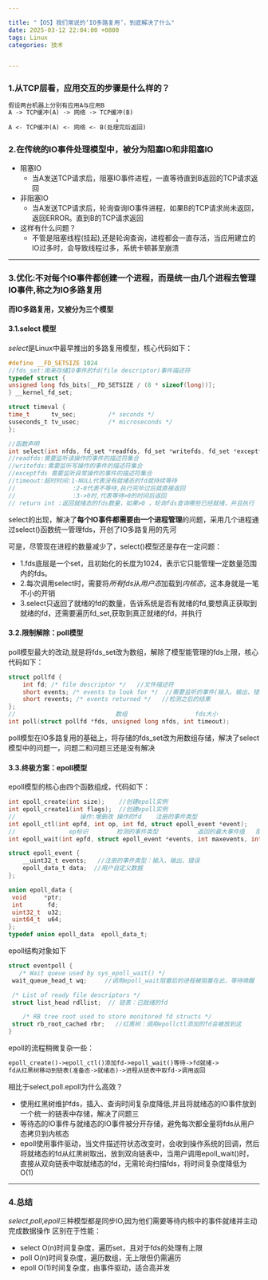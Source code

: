 ```yaml
---

title: "【OS】我们常说的‘IO多路复用’，到底解决了什么"
date: 2025-03-12 22:04:00 +0800
tags: Linux
categories: 技术


---
```



### 1.从TCP层看，应用交互的步骤是什么样的？

```txt
假设两台机器上分别有应用A与应用B
A -> TCP缓冲(A) -> 网络 -> TCP缓冲(B)
                              ↓
A <- TCP缓冲(A) <- 网络 <- B(处理完后返回)
```

### 2.在传统的IO事件处理模型中，被分为阻塞IO和非阻塞IO

* 阻塞IO
  * 当A发送TCP请求后，阻塞IO事件进程，一直等待直到B返回的TCP请求返回
* 非阻塞IO
  * 当A发送TCP请求后，轮询查询IO事件进程，如果B的TCP请求尚未返回，返回ERROR。直到B的TCP请求返回
* 这样有什么问题？
  * 不管是阻塞线程(挂起),还是轮询查询，进程都会一直存活，当应用建立的IO过多时，会导致线程过多，系统卡顿甚至崩溃

---

### 3.优化:不对每个IO事件都创建一个进程，而是统一由几个进程去管理IO事件,称之为IO多路复用

**而IO多路复用，又被分为三个模型**

#### 3.1.select 模型
*select*是Linux中最早推出的多路复用模型，核心代码如下：

```c
#define __FD_SETSIZE 1024
//fds_set:用来存储IO事件的fd(file descriptor)事件描述符
typedef struct {
unsigned long fds_bits[__FD_SETSIZE / (8 * sizeof(long))];
} __kernel_fd_set;

struct timeval {
time_t      tv_sec;         /* seconds */
suseconds_t tv_usec;        /* microseconds */
};

//函数声明
int select(int nfds, fd_set *readfds, fd_set *writefds, fd_set *exceptfds, struct timeval *timeout);
//readfds:需要监听读操作的事件的描述符集合
//writefds:需要监听写操作的事件的描述符集合
//exceptfds 需要监听异常操作的事件的描述符集合
//timeout:超时时间:1-NULL代表没有就绪态的fd就持续等待
//                :2-0代表不等待,执行完毕过后就直接返回
//                :3->0时,代表等待>0的时间后返回
// return int :返回就绪态的fds数量，如果>0 ，轮询fds查询哪些已经就绪，并且执行
```
select的出现，解决了**每个IO事件都需要由一个进程管理**的问题，采用几个进程通过select()函数统一管理fds，开创了IO多路复用的先河

可是，尽管现在进程的数量减少了，select()模型还是存在一定问题：
* 1.fds底层是一个set，且初始化的长度为1024，表示它只能管理一定数量范围内的fds。
* 2.每次调用select时，需要将*所有fds*从*用户态*加载到*内核态*，这本身就是一笔不小的开销
* 3.select只返回了就绪的fd的数量，告诉系统是否有就绪的fd,要想真正获取到就绪的fd，还需要遍历fd_set,获取到真正就绪的fd，并执行

#### 3.2.限制解除：poll模型
poll模型最大的改动,就是将fds_set改为数组，解除了模型能管理的fds上限，核心代码如下：
```c
struct pollfd {
    int fd; /* file descriptor */   //文件描述符
    short events; /* events to look for */  //需要监听的事件(输入、输出、错误)
    short revents; /* events returned */   //检测之后的结果
};
//						      数组				   fds大小            等待时长
int poll(struct pollfd *fds, unsigned long nfds, int timeout);
```
poll模型在IO多路复用的基础上，将存储的fds_set改为用数组存储，解决了select模型中的问题一，问题二和问题三还是没有解决

#### 3.3.终极方案：epoll模型
epoll模型的核心由四个函数组成，代码如下：
```c
int epoll_create(int size);    //创建epoll实例
int epoll_create1(int flags);  //创建epoll实例
//                  操作:增删改 操作的fd    注册的事件类型
int epoll_ctl(int epfd, int op, int fd, struct epoll_event *event);		//向epoll中增加、减少、修改io事件
//               ep标识        检测的事件类型           返回的最大事件值   阻塞时间
int epoll_wait(int epfd, struct epoll_event *events, int maxevents, int timeout);  //调用者进程调用该函数等待io事件就绪

struct epoll_event {
    __uint32_t events;	 //注册的事件类型：输入、输出、错误
    epoll_data_t data;	//用户自定义数据
};

union epoll_data {
 void     *ptr;
 int       fd;
 uint32_t  u32;
 uint64_t  u64;
};
typedef union epoll_data  epoll_data_t;
```

epoll结构对象如下
```c
struct eventpoll {
   /* Wait queue used by sys_epoll_wait() */
 wait_queue_head_t wq;     //调用epoll_wait阻塞后的进程被阻塞在此，等待唤醒

 /* List of ready file descriptors */
 struct list_head rdllist;  // 链表：已就绪的fd

    /* RB tree root used to store monitored fd structs */
 struct rb_root_cached rbr;   //红黑树：调用epollctl添加的fd会被放到这
}
```

epoll的流程稍微复杂一些：
```txt
epoll_create()->epoll_ctl()添加fd->epoll_wait()等待->fd就绪->
fd从红黑树移动到链表(准备态->就绪态)->进程从链表中取fd->调用返回
```

相比于select,poll.epoll为什么高效？
* 使用红黑树维护fds，插入、查询时间复杂度降低,并且将就绪态的IO事件放到一个统一的链表中存储，解决了问题三
* 等待态的IO事件与就绪态的IO事件被分开存储，避免每次都全量将fds从用户态拷贝到内核态
* epoll使用事件驱动，当文件描述符状态改变时，会收到操作系统的回调，然后将就绪态的fd从红黑树取出，放到双向链表中，当用户调用epoll_wait()时，直接从双向链表中取就绪态的fd，无需轮询扫描fds，将时间复杂度降低为O(1)

---
### 4.总结
*select*,*poll*,*epoll*三种模型都是同步IO,因为他们需要等待内核中的事件就绪并主动完成数据操作
区别在于性能：
* select O(n)时间复杂度，遍历set，且对于fds的处理有上限
* poll O(n)时间复杂度，遍历数组，无上限但仍需遍历
* epoll O(1)时间复杂度，由事件驱动，适合高并发
